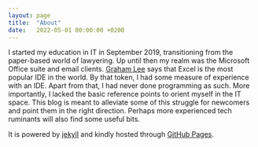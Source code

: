 ```yaml
---
layout: page
title:  "About"
date:   2022-05-01 00:00:00 +0200
---
```


I started my education in IT in September 2019, transitioning from the paper-based world of lawyering. Up until then my realm was the Microsoft Office suite and email clients. [Graham Lee](https://twitter.com/iwasleeg) says that Excel is the most popular IDE in the world. By that token, I had some measure of experience with an IDE. Apart from that, I had never done programming as such. More importantly, I lacked the basic reference points to orient myself in the IT space. This blog is meant to alleviate some of this struggle for newcomers and point them in the right direction. Perhaps more experienced tech ruminants will also find some useful bits.


It is powered by [jekyll](https://github.com/jekyll) and kindly hosted through [GitHub Pages](https://pages.github.com/).
